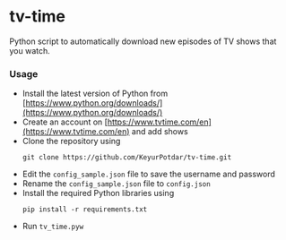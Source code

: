 # tv-time
Python script to automatically download new episodes of TV shows that you watch.

### Usage
 - Install the latest version of  Python from [https://www.python.org/downloads/](https://www.python.org/downloads/)
 - Create an account on [https://www.tvtime.com/en](https://www.tvtime.com/en) and add shows
 - Clone the repository using 
	 ```
	 git clone https://github.com/KeyurPotdar/tv-time.git
	 ```
 - Edit the `config_sample.json` file to save the username and password
 - Rename the `config_sample.json` file to `config.json`
 - Install the required Python libraries using
	```
	pip install -r requirements.txt
	``` 
 - Run `tv_time.pyw`